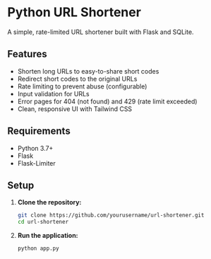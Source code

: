 # Python URL Shortener

A simple, rate-limited URL shortener built with Flask and SQLite.

## Features

- Shorten long URLs to easy-to-share short codes
- Redirect short codes to the original URLs
- Rate limiting to prevent abuse (configurable)
- Input validation for URLs
- Error pages for 404 (not found) and 429 (rate limit exceeded)
- Clean, responsive UI with Tailwind CSS

## Requirements

- Python 3.7+
- Flask
- Flask-Limiter

## Setup

1. **Clone the repository:**
    ```bash
    git clone https://github.com/yourusername/url-shortener.git
    cd url-shortener
    ```

2. **Run the application:**
    ```bash
    python app.py
    ```